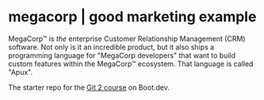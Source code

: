 # megacorp | good marketing example

MegaCorp™ is *the* enterprise Customer Relationship Management (CRM) software. Not only is it an incredible product, but it also ships a programming language for "MegaCorp developers" that want to build custom features within the MegaCorp™ ecosystem. That language is called "Apux".

The starter repo for the [Git 2 course](https://www.boot.dev/learn/learn-git-2) on Boot.dev.
